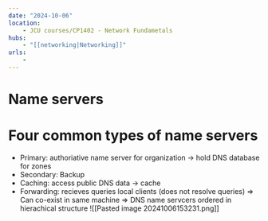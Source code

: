 ```yaml
---
date: "2024-10-06"
location: 
    - JCU courses/CP1402 - Network Fundametals
hubs: 
    - "[[networking|Networking]]"
urls:
    - 
---
```


# Name servers
# Four common types of name servers
+ Primary: authoriative name server for organization -> hold DNS database for zones
+ Secondary: Backup
+ Caching: access public DNS data -> cache 
+ Forwarding: recieves queries local clients (does not resolve queries)
=> Can co-exist in same machine
=> DNS name servcers ordered in hierachical structure
![[Pasted image 20241006153231.png]]
